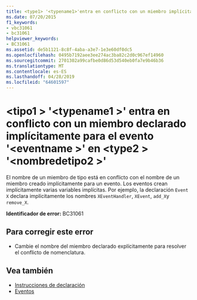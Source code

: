 ```yaml
---
title: <type1> '<typename1>'entra en conflicto con un miembro implícitamente declarado para el evento'<eventname>' en <type2> '<typename2>'
ms.date: 07/20/2015
f1_keywords:
- vbc31061
- bc31061
helpviewer_keywords:
- BC31061
ms.assetid: de5b1121-8c8f-4aba-a3e7-1e3e60df0dc5
ms.openlocfilehash: 0495b7192aee3ee274ac3ba82c2d0c967ef14960
ms.sourcegitcommit: 2701302a99cafbe0d86d53d540eb0fa7e9b46b36
ms.translationtype: MT
ms.contentlocale: es-ES
ms.lasthandoff: 04/28/2019
ms.locfileid: "64601597"
---
```

# <a name="type1-typename1-conflicts-with-a-member-implicitly-declared-for-event-eventname-in-type2-typename2"></a>\<tipo1 > '\<typename1 >' entra en conflicto con un miembro declarado implícitamente para el evento '\<eventname >' en \<type2 > '\<nombredetipo2 >'
El nombre de un miembro de tipo está en conflicto con el nombre de un miembro creado implícitamente para un evento. Los eventos crean implícitamente varias variables implícitas. Por ejemplo, la declaración `Event X` declara implícitamente los nombres `XEventHandler`, `XEvent`, `add_X`y `remove_X`.  
  
 **Identificador de error:** BC31061  
  
## <a name="to-correct-this-error"></a>Para corregir este error  
  
- Cambie el nombre del miembro declarado explícitamente para resolver el conflicto de nomenclatura.  
  
## <a name="see-also"></a>Vea también

- [Instrucciones de declaración](~/docs/visual-basic/programming-guide/language-features/statements.md#declaration-statements)
- [Eventos](../../visual-basic/programming-guide/language-features/events/index.md)
